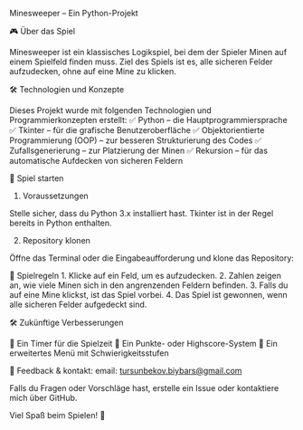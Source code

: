  Minesweeper – Ein Python-Projekt

🎮 Über das Spiel

Minesweeper ist ein klassisches Logikspiel, bei dem der Spieler Minen auf einem Spielfeld finden muss. Ziel des Spiels ist es, alle sicheren Felder aufzudecken, ohne auf eine Mine zu klicken.

🛠 Technologien und Konzepte

Dieses Projekt wurde mit folgenden Technologien und Programmierkonzepten erstellt:
✅ Python – die Hauptprogrammiersprache
✅ Tkinter – für die grafische Benutzeroberfläche
✅ Objektorientierte Programmierung (OOP) – zur besseren Strukturierung des Codes
✅ Zufallsgenerierung – zur Platzierung der Minen
✅ Rekursion – für das automatische Aufdecken von sicheren Feldern

🚀 Spiel starten

1. Voraussetzungen

Stelle sicher, dass du Python 3.x installiert hast. Tkinter ist in der Regel bereits in Python enthalten.

2. Repository klonen

Öffne das Terminal oder die Eingabeaufforderung und klone das Repository:

📌 Spielregeln
	1.	Klicke auf ein Feld, um es aufzudecken.
	2.	Zahlen zeigen an, wie viele Minen sich in den angrenzenden Feldern befinden.
	3.	Falls du auf eine Mine klickst, ist das Spiel vorbei.
	4.	Das Spiel ist gewonnen, wenn alle sicheren Felder aufgedeckt sind.

🛠 Zukünftige Verbesserungen

🔹 Ein Timer für die Spielzeit
🔹 Ein Punkte- oder Highscore-System
🔹 Ein erweitertes Menü mit Schwierigkeitsstufen

📩 Feedback & kontakt: 
email: tursunbekov.biybars@gmail.com


Falls du Fragen oder Vorschläge hast, erstelle ein Issue oder kontaktiere mich über GitHub.

Viel Spaß beim Spielen! 🎉


